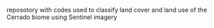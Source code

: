 reposotory with codes used to classify land cover and land use of the Cerrado biome using Sentinel imagery 
